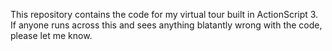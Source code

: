 This repository contains the code for my virtual tour built in ActionScript 3.  If anyone runs across this and sees anything blatantly wrong with the code, please let me know.